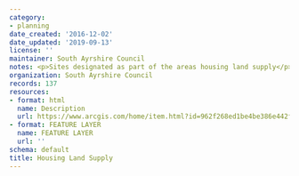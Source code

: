 ```yaml
---
category:
- planning
date_created: '2016-12-02'
date_updated: '2019-09-13'
license: ''
maintainer: South Ayrshire Council
notes: <p>Sites designated as part of the areas housing land supply</p>
organization: South Ayrshire Council
records: 137
resources:
- format: html
  name: Description
  url: https://www.arcgis.com/home/item.html?id=962f268ed1be4be386e442fbaa6f0de4
- format: FEATURE LAYER
  name: FEATURE LAYER
  url: ''
schema: default
title: Housing Land Supply
---
```

